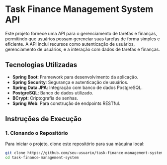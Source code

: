# Task Finance Management System API

Este projeto fornece uma API para o gerenciamento de tarefas e finanças, permitindo que usuários possam gerenciar suas tarefas de forma simples e eficiente. A API inclui recursos como autenticação de usuários, gerenciamento de usuários, e a interação com dados de tarefas e finanças.

## Tecnologias Utilizadas

- **Spring Boot**: Framework para desenvolvimento da aplicação.
- **Spring Security**: Segurança e autenticação de usuários.
- **Spring Data JPA**: Integração com banco de dados PostgreSQL.
- **PostgreSQL**: Banco de dados utilizado.
- **BCrypt**: Criptografia de senhas.
- **Spring Web**: Para construção de endpoints RESTful.

## Instruções de Execução

### 1. Clonando o Repositório

Para iniciar o projeto, clone este repositório para sua máquina local:

```bash
git clone https://github.com/seu-usuario/task-finance-management-system.git
cd task-finance-management-system
